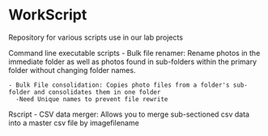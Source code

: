 # WorkScript
Repository for various scripts use in our lab projects

Command line executable scripts
    - Bulk file renamer: Rename photos in the immediate folder as well as photos found in sub-folders within the primary folder without changing folder names.
    
    - Bulk File consolidation: Copies photo files from a folder's sub-folder and consolidates them in one folder
      -Need Unique names to prevent file rewrite
    
Rscript
    - CSV data merger: Allows you to merge sub-sectioned csv data into a master csv file by imagefilename 
